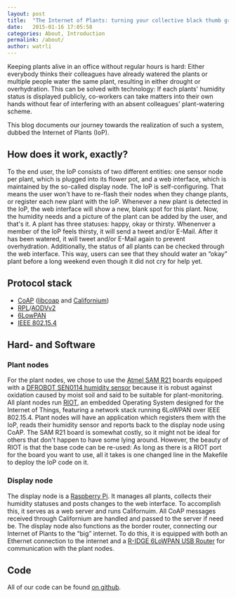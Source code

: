 ```yaml
---
layout: post
title:  "The Internet of Plants: turning your collective black thumb green"
date:   2015-01-16 17:05:58
categories: About, Introduction
permalink: /about/
author: watrli
---
```

Keeping plants alive in an office without regular hours is hard: Either everybody thinks their colleagues have already watered the plants or multiple people water the same plant, resulting in either drought or overhydration. This can be solved with technology: If each plants' humidity status is displayed publicly, co-workers can take matters into their own hands without fear of interfering with an absent colleagues' plant-watering scheme.

This blog documents our journey towards the realization of such a system, dubbed the Internet of Plants (IoP).

<!-- more -->

## How does it work, exactly?
To the end user, the IoP consists of two different entities: one sensor node per plant, which is plugged into its flower pot, and a web interface, which is maintained by the so-called display node. The IoP is self-configuring. That means the user won't have to re-flash their nodes when they change plants, or register each new plant with the IoP. Whenever a new plant is detected in the IoP, the web interface will show a new, blank spot for this plant. Now, the humidity needs and a picture of the plant can be added by the user, and that's it.
A plant has three statuses: happy, okay or thirsty. Whenenver a member of the IoP feels thirsty, it will send a tweet and/or E-Mail. After it has been watered, it will tweet and/or E-Mail again to prevent overhydration. Additionally, the status of all plants can be checked through the web interface. This way, users can see that they should water an “okay” plant before a long weekend even though it did not cry for help yet.

## Protocol stack
- [CoAP](http://coap.technology) ([libcoap](http://libcoap.sourceforge.net) and [Californium](https://eclipse.org/californium/))
- [RPL](https://tools.ietf.org/html/rfc6550)/[AODVv2](http://tools.ietf.org/html/draft-ietf-manet-aodvv2-06)
- [6LowPAN](http://en.wikipedia.org/wiki/6LoWPAN)
- [IEEE 802.15.4](http://en.wikipedia.org/wiki/IEEE_802.15.4)

## Hard- and Software

### Plant nodes
For the plant nodes, we chose to use the [Atmel SAM R21](http://www.atmel.com/tools/ATSAMR21-XPRO.aspx) boards equipped with a [DFROBOT SEN0114 humidity sensor](http://www.dfrobot.com/index.php?route=product/product&product_id=599) because it is robust against oxidation caused by moist soil and said to be suitable for plant-monitoring.
All plant nodes run [RIOT](http://riot-os.org/), an embedded Operating System designed for the Internet of Things, featuring a network stack running 6LoWPAN over IEEE 802.15.4. Plant nodes will have an application which registers them with the IoP, reads their humidity sensor and reports back to the display node using CoAP.
The SAM R21 board is somewhat costly, so it might not be ideal for others that don't happen to have some lying around. However, the beauty of RIOT is that the base code can be re-used: As long as there is a RIOT port for the board you want to use, all it takes is one changed line in the Makefile to deploy the IoP code on it.

### Display node
The display node is a [Raspberry Pi](http://www.raspberrypi.org). It manages all plants, collects their humidity statuses and posts changes to the web interface. To accomplish this, it serves as a web server and runs Californuim. All CoAP messages received through Californium are handled and passed to the server if need be.
The display node also functions as the border router, connecting our Internet of Plants to the “big” internet. To do this, it is equipped with both an Ethernet connection to the internet and a [R-IDGE 6LoWPAN USB Router](http://rosand-tech.com/products/r-idge/prod.html) for communication with the plant nodes.

## Code
All of our code can be found [on github](https://github.com/watr-li).

